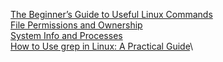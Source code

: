 
[The Beginner’s Guide to Useful Linux Commands](./common/1_The_Beginners_Guide_to_Useful_Linux_Commands.md)\
[File Permissions and Ownership](./common/2_File_Permissions_and_Ownership.md)\
[System Info and Processes](./common/3_System_Info_and_Processes.md)\
[How to Use grep in Linux: A Practical Guide](./common/4_How_to_Use_grep_in_Linux_A_Practical_Guide.md)\